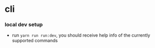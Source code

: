 # cli

### local dev setup

- run `yarn run run:dev`, you should receive help info of the currently supported commands
